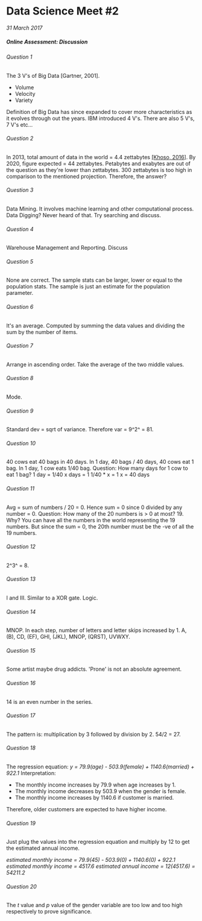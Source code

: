 # Data Science Meet #2

_31 March 2017_

##### Online Assessment: Discussion


###### Question 1

The 3 V's of Big Data [Gartner, 2001].
- Volume
- Velocity
- Variety

Definition of Big Data has since expanded to cover more characteristics as it evolves through out the years. IBM introduced 4 V's. There are also 5 V's, 7 V's etc...

###### Question 2
In 2013, total amount of data in the world = 4.4 zettabytes [[Khoso, 2016]](http://www.northeastern.edu/levelblog/2016/05/13/how-much-data-produced-every-day/). By 2020, figure expected = 44 zettabytes. Petabytes and exabytes are out of the question as they're lower than zettabytes. 300 zettabytes is too high in comparison to the mentioned projection. Therefore, the answer?

###### Question 3
Data Mining. It involves machine learning and other computational process. Data Digging? Never heard of that. Try searching and discuss. 

###### Question 4
Warehouse Management and Reporting. Discuss

###### Question 5
None are correct. The sample stats can be larger, lower or equal to the population stats. The sample is just an estimate for the population parameter. 

###### Question 6
It's an average. Computed by summing the data values and dividing the sum by the number of items.

###### Question 7
Arrange in ascending order. Take the average of the two middle values. 

###### Question 8
Mode.

###### Question 9
Standard dev = sqrt of variance. Therefore var = 9^2^ = 81.

###### Question 10
40 cows eat 40 bags in 40 days. 
In 1 day, 40 bags / 40 days, 40 cows eat 1 bag. 
In 1 day, 1 cow eats 1/40 bag. 
Question: How many days for 1 cow to eat 1 bag?
1 day = 1/40
x days = 1
1/40 * x = 1
x = 40 days

###### Question 11
Avg = sum of numbers / 20 = 0. Hence sum = 0 since 0 divided by any number = 0. 
Question: How many of the 20 numbers is > 0 at most? 19. Why? You can have all the numbers in the world representing the 19 numbers. But since the sum = 0, the 20th number must be the -ve of all the 19 numbers. 

###### Question 12
2^3^ = 8.

###### Question 13
I and III. Similar to a XOR gate. Logic.

###### Question 14
MNOP. In each step, number of letters and letter skips increased by 1. A, (B), CD, (EF), GHI, (JKL), MNOP, (QRST), UVWXY.

###### Question 15
Some artist maybe drug addicts. 'Prone' is not an absolute agreement. 

###### Question 16
14 is an even number in the series. 

###### Question 17
The pattern is: multiplication by 3 followed by division by 2. 54/2 = 27.

###### Question 18
The regression equation:
_y = 79.9(age) - 503.9(female) + 1140.6(married) + 922.1_
Interpretation: 
- The monthly income increases by 79.9 when age increases by 1. 
- The monthly income decreases by 503.9 when the gender is female.
- The monthly income increases by 1140.6 if customer is married.

Therefore, older customers are expected to have higher income. 

###### Question 19
Just plug the values into the regression equation and multiply by 12 to get the estimated annual income. 

_estimated monthly income = 79.9(45) - 503.9(0) + 1140.6(0) + 922.1_ 
_estimated monthly income = 4517.6_
_estimated annual income = 12(4517.6)  = 54211.2_

###### Question 20
The _t_ value and _p_ value of the gender variable are too low and too high respectively to prove significance. 

